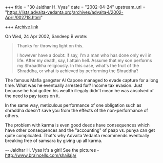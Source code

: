 +++
title = "30 Jaldhar H. Vyas"
date = "2002-04-24"
upstream_url = "https://lists.advaita-vedanta.org/archives/advaita-l/2002-April/002718.html"

+++
[Archive link](https://lists.advaita-vedanta.org/archives/advaita-l/2002-April/002718.html)

On Wed, 24 Apr 2002, Sandeep B wrote:

> Thanks for throwing light on this.
>
> I however have a doubt: if say, I'm a man who has done only evil in life.
> After my death, say, I attain hell.
> Assume that my son performs my Shraadhha religiously. In this case, what's
> the fruit of the Shraddha, or what is achieved by performing the Shraddha?
>

The famous Mafia gangster Al Capone managed to evade capture for a long
time.  What was he eventually arrested for?  Income tax evasion.  Just
because he had gotten his wealth illegaly didn't mean he was absolved of
the need to pay taxes on it.

In the same way, meticulous performance of one obligation such as shraddha
doesn't save you from the effects of the non-performance of others.

The problem with karma is even good deeds have consequences which have
other consequences and the "accounting" of paap vs. punya can get quite
complicated.  That's why Advaita Vedanta recommends eventually breaking
free of samsara by giving up all karma.

--
Jaldhar H. Vyas <jaldhar at braincells.com>
It's a girl! See the pictures - http://www.braincells.com/shailaja/

